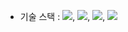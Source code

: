 * 기술 스택 : <img src="https://img.shields.io/badge/Python-E34F26?style=for-the-badge&logo=python&logoColor=white">, <img src="https://img.shields.io/badge/TensorFlow-E34F26?style=for-the-badge&logo=TensorFlow&logoColor=white">, <img src="https://img.shields.io/badge/Selenium-E34F26?style=for-the-badge&logo=Selenium&logoColor=white">, <img src="https://img.shields.io/badge/Apache Hadoop-E34F26?style=for-the-badge&logo=Apache Hadoop&logoColor=white">
